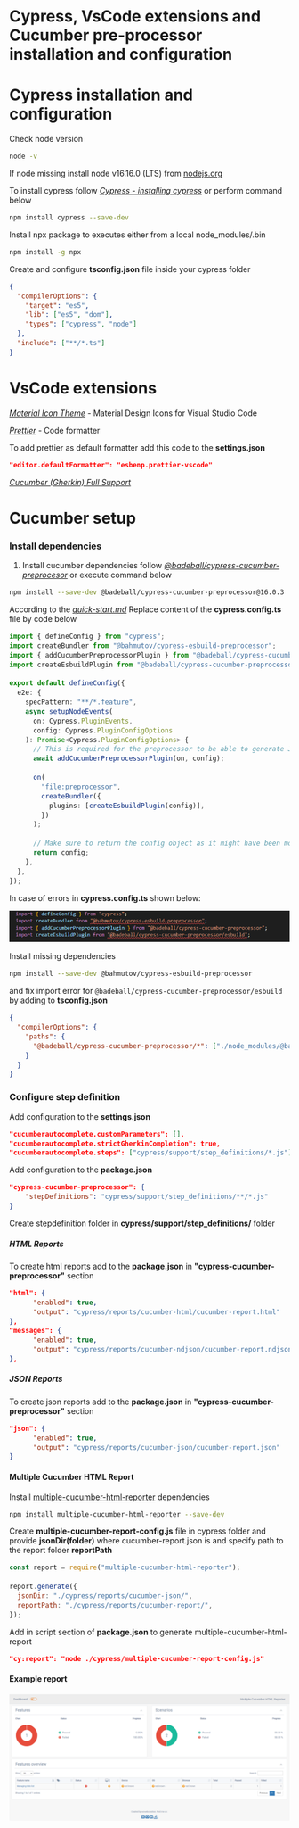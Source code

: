 # Cypress, VsCode extensions and Cucumber pre-processor installation and configuration

# Cypress installation and configuration

Check node version

```sh
node -v

```

If node missing install node v16.16.0 (LTS) from [nodejs.org](https://nodejs.org/en/blog/release/v16.16.0) 

To install cypress follow _[Cypress - installing cypress](https://docs.cypress.io/guides/getting-started/installing-cypress)_ or perform command below

```sh
npm install cypress --save-dev


```

Install npx package to executes  either from a local node_modules/.bin

```sh
npm install -g npx


```

Create and configure **tsconfig.json** file inside your cypress folder

```json
{
  "compilerOptions": {
    "target": "es5",
    "lib": ["es5", "dom"],
    "types": ["cypress", "node"]
  },
  "include": ["**/*.ts"]
}

```

# VsCode extensions

_[Material Icon Theme](https://marketplace.visualstudio.com/items?itemName=PKief.material-icon-theme)_ - Material Design Icons for Visual Studio Code

_[Prettier](https://marketplace.visualstudio.com/items?itemName=esbenp.prettier-vscode)_ - Code formatter

To add prettier as default formatter add this code to the **settings.json**

```json
"editor.defaultFormatter": "esbenp.prettier-vscode"
```

_[Cucumber (Gherkin) Full Support](https://marketplace.visualstudio.com/items?itemName=alexkrechik.cucumberautocomplete)_

# Cucumber setup

### Install dependencies

1. Install cucumber dependencies follow _[@badeball/cypress-cucumber-preprocesor](https://www.npmjs.com/package/@badeball/cypress-cucumber-preprocessor)_ or execute command below

```sh
npm install --save-dev @badeball/cypress-cucumber-preprocessor@16.0.3


```

According to the _[quick-start.md](https://github.com/badeball/cypress-cucumber-preprocessor/blob/master/docs/quick-start.md#example-setup)_ Replace content of the __cypress.config.ts__ file by code below

```ts
import { defineConfig } from "cypress";
import createBundler from "@bahmutov/cypress-esbuild-preprocessor";
import { addCucumberPreprocessorPlugin } from "@badeball/cypress-cucumber-preprocessor";
import createEsbuildPlugin from "@badeball/cypress-cucumber-preprocessor/esbuild";

export default defineConfig({
  e2e: {
    specPattern: "**/*.feature",
    async setupNodeEvents(
      on: Cypress.PluginEvents,
      config: Cypress.PluginConfigOptions
    ): Promise<Cypress.PluginConfigOptions> {
      // This is required for the preprocessor to be able to generate JSON reports after each run, and more,
      await addCucumberPreprocessorPlugin(on, config);

      on(
        "file:preprocessor",
        createBundler({
          plugins: [createEsbuildPlugin(config)],
        })
      );

      // Make sure to return the config object as it might have been modified by the plugin.
      return config;
    },
  },
});

```

In case of errors in **cypress.config.ts** shown below:

![Missing dependencies](../pictures/missing_dependencies.png)

Install missing dependencies

```sh
npm install --save-dev @bahmutov/cypress-esbuild-preprocessor


```

and fix import error for `@badeball/cypress-cucumber-preprocessor/esbuild` by adding to **tsconfig.json**

```json
{
  "compilerOptions": {
    "paths": {
      "@badeball/cypress-cucumber-preprocessor/*": ["./node_modules/@badeball/cypress-cucumber-preprocessor/dist/subpath-entrypoints/*"]
    }
  }
}

```

### Configure step definition

Add configuration to the **settings.json**

```json
"cucumberautocomplete.customParameters": [],
"cucumberautocomplete.strictGherkinCompletion": true,
"cucumberautocomplete.steps": ["cypress/support/step_definitions/*.js"]
```

Add configuration to the **package.json**

```json
"cypress-cucumber-preprocessor": {
    "stepDefinitions": "cypress/support/step_definitions/**/*.js"   
}
```

Create stepdefinition folder in __cypress/support/step_definitions/__ folder

##### HTML Reports

To create html reports add to the **package.json** in **"cypress-cucumber-preprocessor"** section

```json
"html": {
      "enabled": true,
      "output": "cypress/reports/cucumber-html/cucumber-report.html"
},
"messages": {
      "enabled": true,
      "output": "cypress/reports/cucumber-ndjson/cucumber-report.ndjson"
},
```

##### JSON Reports

To create json reports add to the **package.json** in **"cypress-cucumber-preprocessor"** section

```json
"json": {
      "enabled": true,
      "output": "cypress/reports/cucumber-json/cucumber-report.json"
}
```

#### Multiple Cucumber HTML Report

Install [multiple-cucumber-html-reporter](https://github.com/WasiqB/multiple-cucumber-html-reporter) dependencies

```sh
npm install multiple-cucumber-html-reporter --save-dev


```

Create **multiple-cucumber-report-config.js** file in cypress folder and provide **jsonDir(folder)** where cucumber-report.json is
and specify path to the report folder **reportPath**

```js
const report = require("multiple-cucumber-html-reporter");

report.generate({
  jsonDir: "./cypress/reports/cucumber-json/",
  reportPath: "./cypress/reports/cucumber-report/",
});
```

Add in script section of **package.json** to generate multiple-cucumber-html-report

```json
"cy:report": "node ./cypress/multiple-cucumber-report-config.js"
```

#### Example report

![Multiple Cucumber HTML Report](../pictures/multiple-cucumber-html-reporter.png)
